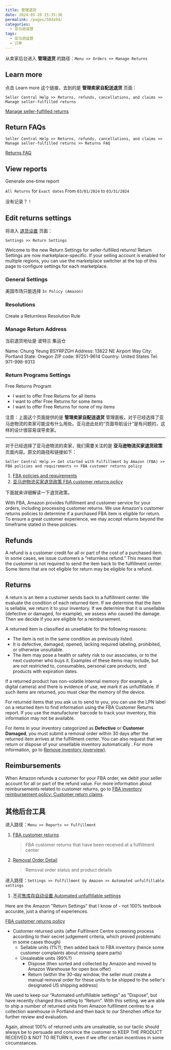 ```yaml
---
title: 管理退货
date: 2024-05-20 15:35:30
permalink: /pages/50da9d/
categories: 
  - 亚马逊运营
tags: 
  - 亚马逊运营
  - 订单
---
```


从卖家后台进入 **管理退货** 的路径：`Menu >> Orders >> Manage Returns`

## Learn more

点击 Learn more 这个链接，去到的是 **管理卖家自配送退货** 页面：

`Seller Central Help >> Returns, refunds, cancellations, and claims >> Manage seller-fulfilled returns`

[Manage seller-fulfilled returns](https://sellercentral.amazon.com/help/hub/reference/200708210)

## Return FAQs

`Seller Central Help >> Returns, refunds, cancellations, and claims >> Manage seller-fulfilled returns >> Returns FAQ`

[Returns FAQ](https://sellercentral.amazon.com/help/hub/reference/G5A85XXCZDQ48A8T)

## View reports

Generate one-time report

`All Returns` for `Exact dates` From `03/01/2024` to `03/31/2024`

没有记录？！

## Edit returns settings

将进入 [退货设置](https://sellercentral.amazon.com/returns/settings/) 页面：

`Settings >> Return Settings`

Welcome to the new Return Settings for seller-fulfilled returns! Return Settings are now marketplace-specific. If your selling account is enabled for multiple regions, you can use the marketplace switcher at the top of this page to configure settings for each marketplace.

### General Settings

美国市场只能选择 `In Policy (Amazon)`

### Resolutions

Create a Returnless Resolution Rule

### Manage Return Address

当前退货地址是 波特兰 集运仓

Name: Chung Yeung BSYRPZGH
Address: 13822 NE Airport Way
City: Portland
State: Oregon
ZIP code: 97251-9614
Country: United States
Tel: 971-998-9313

### Return Programs Settings

Free Returns Program

- I want to offer Free Returns for all items
- I want to offer Free Returns for some items
- I want to offer Free Returns for none of my items

注意：上面这个页面提供的是 **管理卖家自配送退货** 管理面板，对于已经选择了亚马逊物流的卖家可能没有什么用处。亚马逊此处的“页面导航设计”是有问题的，这样的设计很容易误导卖家。

---

对于已经选择了亚马逊物流的卖家，我们需要关注的是 **亚马逊物流买家退货政策** 页面内容。原文的路径和链接如下：

`Seller Central Help >> Get started with Fulfillment by Amazon (FBA) >> FBA policies and requirements >> FBA customer returns policy`

1. [FBA policies and requirements](https://sellercentral.amazon.com/help/hub/reference/G201030350)
2. [亚马逊物流买家退货政策 FBA customer returns policy](https://sellercentral.amazon.com/help/hub/reference/200379860)

下面就来详细解读一下退货政策。

With FBA, Amazon provides fulfillment and customer service for your orders, including processing customer returns. We use Amazon's customer returns policies to determine if a purchased FBA item is eligible for return. To ensure a great customer experience, we may accept returns beyond the timeframe stated in these policies.

## Refunds

A refund is a customer credit for all or part of the cost of a purchased item. In some cases, we issue customers a “returnless refund.” This means that the customer is not required to send the item back to the fulfillment center. Some items that are not eligible for return may be eligible for a refund.

## Returns

A return is an item a customer sends back to a fulfillment center. We evaluate the condition of each returned item. If we determine that the item is sellable, we return it to your inventory. If we determine that it is unsellable (defective or damaged, for example), we assess who caused the damage. Then we decide if you are eligible for a reimbursement.

A returned item is classified as unsellable for the following reasons:

- The item is not in the same condition as previously listed.
- It is defective, damaged, opened, lacking required labeling, prohibited, or otherwise unsuitable.
- The item may pose a health or safety risk to our associates, or to the next customer who buys it. Examples of these items may include, but are not restricted to, consumables, personal care products, and products with expiration dates.

If a returned product has non-volatile internal memory (for example, a digital camera) and there is evidence of use, we mark it as unfulfillable. If such items are returned, you must clear the memory of the device.

For returned items that you ask us to send to you, you can use the LPN label on a returned item to find information using the FBA Customer Returns report. If you use the manufacturer barcode to track your inventory, this information may not be available.

For items in your inventory categorized as **Defective** or **Customer Damaged**, you must submit a removal order within 30 days after the returned item arrives at the fulfillment center. You can also request that we return or dispose of your unsellable inventory automatically . For more information, go to [Remove inventory (overview)](https://sellercentral.amazon.com/help/hub/reference/G200280650).

## Reimbursements

When Amazon refunds a customer for your FBA order, we debit your seller account for all or part of the refund value. For more information about reimbursements related to customer returns, go to [FBA inventory reimbursement policy: Customer return claims](https://sellercentral.amazon.com/gp/help/G9N934L7Y4SFWPJ4).

## 其他后台工具

进入路径：`Menu >> Reports >> Fulfillment`

1. [FBA customer returns](https://sellercentral.amazon.com/reportcentral/CUSTOMER_RETURNS/0)
   > FBA customer returns that have been received at a fulfillment center
2. [Removal Order Detail](https://sellercentral.amazon.com/reportcentral/REMOVAL_ORDER_DETAIL/0)
   > Removal order status and product details

进入路径：`Settings >> Fulfillment by Amazon >> Automated unfulfillable settings`

1. [不可售库存自动设置 Automated unfulfillable settings](https://sellercentral.amazon.com/recoveryui/removal-setting/automated-unfulfillable?ref_=myij_unf_ars_but)

Here are the Amazon "Return Settings" that I know of - not 100% textbook accurate, just a sharing of experiences.

[FBA customer returns policy](https://sellercentral.amazon.com/help/hub/reference/200379860)

- Customer returned units (after Fulfilment Centre screening process according to their secret judgement criteria, which proved problematic in some cases though)
  - Sellable units (1%?), then added back to FBA inventory (hence some customer complaints about missing spare parts)
  - Unsaleable units (99%?)
    - Dispose (then sorted and collected by Amazon and moved to Amazon Warehouse for open box offer)
    - Return (within the 30-day window, the seller must create a manual removal order for these units to be shipped to the seller's designated US shipping address)

We used to keep our “Automated unfulfillable settings” as “Dispose”, but have recently changed this setting to “Return”. With this setting, we are able to ship a number of returned units from Amazon fulfilment centres to a collection warehouse in Portland and then back to our Shenzhen office for further review and evaluation.

Again, almost 100% of returned units are unsaleable, so our tactic should always be to persuade and convince the customer to KEEP THE PRODUCT RECEIVED & NOT TO RETURN it, even if we offer certain incentives in some circumstances.
